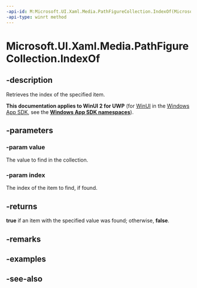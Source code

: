 ```yaml
---
-api-id: M:Microsoft.UI.Xaml.Media.PathFigureCollection.IndexOf(Microsoft.UI.Xaml.Media.PathFigure,System.UInt32@)
-api-type: winrt method
---
```


<!-- Method syntax
public bool IndexOf(Windows.UI.Xaml.Media.PathFigure value, System.UInt32 index)
-->

# Microsoft.UI.Xaml.Media.PathFigureCollection.IndexOf

## -description
Retrieves the index of the specified item.

**This documentation applies to WinUI 2 for UWP** (for [WinUI](/windows/apps/winui/winui3/) in the [Windows App SDK](/windows/apps/windows-app-sdk/), see the **[Windows App SDK namespaces](/windows/windows-app-sdk/api/winrt/)**).

## -parameters
### -param value
The value to find in the collection.

### -param index
The index of the item to find, if found.

## -returns
**true** if an item with the specified value was found; otherwise, **false**.

## -remarks

## -examples

## -see-also
